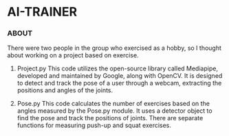 # AI-TRAINER

### ABOUT 
There were two people in the group who exercised as a hobby, so I thought about working on a project based on exercise.

1. Project.py
   This code utilizes the open-source library called Mediapipe, developed and maintained by Google, along with OpenCV. It is designed to detect and track the pose of a user through a webcam, extracting the positions and angles of the joints.

2. Pose.py
   This code calculates the number of exercises based on the angles measured by the Pose.py module. It uses a detector object to find the pose and track the positions of joints. There are separate functions for measuring push-up and squat exercises.
